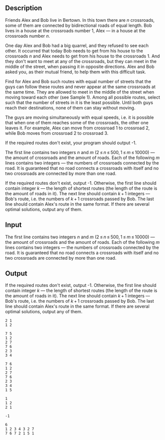 ## Description

<div><p>Friends Alex and Bob live in Bertown. In this town there are <span class="tex-span"><i>n</i></span> crossroads, some of them are connected by bidirectional roads of equal length. Bob lives in a house at the crossroads number <span class="tex-span">1</span>, Alex — in a house at the crossroads number <span class="tex-span"><i>n</i></span>.</p><p>One day Alex and Bob had a big quarrel, and they refused to see each other. It occurred that today Bob needs to get from his house to the crossroads <span class="tex-span"><i>n</i></span> and Alex needs to get from his house to the crossroads <span class="tex-span">1</span>. And they don't want to meet at any of the crossroads, but they can meet in the middle of the street, when passing it in opposite directions. Alex and Bob asked you, as their mutual friend, to help them with this difficult task.</p><p>Find for Alex and Bob such routes with equal number of streets that the guys can follow these routes and never appear at the same crossroads at the same time. They are allowed to meet in the middle of the street when moving toward each other (see Sample 1). Among all possible routes, select such that the number of streets in it is the least possible. Until both guys reach their destinations, none of them can stay without moving. </p><p>The guys are moving simultaneously with equal speeds, i.e. it is possible that when one of them reaches some of the crossroads, the other one leaves it. For example, Alex can move from crossroad <span class="tex-span">1</span> to crossroad <span class="tex-span">2</span>, while Bob moves from crossroad <span class="tex-span">2</span> to crossroad <span class="tex-span">3</span>.</p><p>If the required routes don't exist, your program should output <span class="tex-font-style-tt">-1</span>.</p></div><div class="input-specification"><p>The first line contains two integers <span class="tex-span"><i>n</i></span> and <span class="tex-span"><i>m</i></span> (<span class="tex-span">2 ≤ <i>n</i> ≤ 500, 1 ≤ <i>m</i> ≤ 10000</span>) — the amount of crossroads and the amount of roads. Each of the following <span class="tex-span"><i>m</i></span> lines contains two integers — the numbers of crossroads connected by the road. It is guaranteed that no road connects a crossroads with itself and no two crossroads are connected by more than one road.</p></div><div class="output-specification"><p>If the required routes don't exist, output <span class="tex-font-style-tt">-1</span>. Otherwise, the first line should contain integer <span class="tex-span"><i>k</i></span> — the length of shortest routes (the length of the route is the amount of roads in it). The next line should contain <span class="tex-span"><i>k</i> + 1</span> integers — Bob's route, i.e. the numbers of <span class="tex-span"><i>k</i> + 1</span> crossroads passed by Bob. The last line should contain Alex's route in the same format. If there are several optimal solutions, output any of them.</p></div>

## Input

<p>The first line contains two integers <span class="tex-span"><i>n</i></span> and <span class="tex-span"><i>m</i></span> (<span class="tex-span">2 ≤ <i>n</i> ≤ 500, 1 ≤ <i>m</i> ≤ 10000</span>) — the amount of crossroads and the amount of roads. Each of the following <span class="tex-span"><i>m</i></span> lines contains two integers — the numbers of crossroads connected by the road. It is guaranteed that no road connects a crossroads with itself and no two crossroads are connected by more than one road.</p>

## Output

<p>If the required routes don't exist, output <span class="tex-font-style-tt">-1</span>. Otherwise, the first line should contain integer <span class="tex-span"><i>k</i></span> — the length of shortest routes (the length of the route is the amount of roads in it). The next line should contain <span class="tex-span"><i>k</i> + 1</span> integers — Bob's route, i.e. the numbers of <span class="tex-span"><i>k</i> + 1</span> crossroads passed by Bob. The last line should contain Alex's route in the same format. If there are several optimal solutions, output any of them.</p>





```input1
2 1
1 2

```




```input2
7 5
1 2
2 7
7 6
2 3
3 4

```




```input3
7 6
1 2
2 7
7 6
2 3
3 4
1 5

```




```output1
1
1 2 
2 1 

```




```output2
-1

```




```output3
6
1 2 3 4 3 2 7 
7 6 7 2 1 5 1 

```


